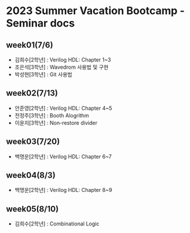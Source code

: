 # 2023 Summer Vacation Bootcamp - Seminar docs

## week01(7/6)
- 김희수[2학년] : Verilog HDL: Chapter 1~3
- 조은석[3학년] : Wavedrom 사용법 및 구현
- 박성현[3학년] : Git 사용법

## week02(7/13)
- 안준영[2학년] : Verilog HDL: Chapter 4~5
- 전정주[3학년] : Booth Alogrithm
- 이윤지[3학년] : Non-restore divider

## week03(7/20)
- 백명운[2학년] : Verilog HDL: Chapter 6~7

## week04(8/3)
- 백명운[2학년] : Verilog HDL: Chapter 8~9

## week05(8/10)
- 김희수[2학년] : Combinational Logic
